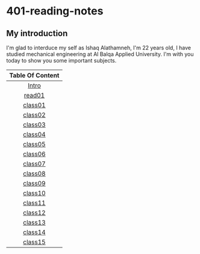# 401-reading-notes

## My introduction
I'm glad to interduce my self as Ishaq Alathamneh, I'm 22 years old, I have studied mechanical engineering at Al Balqa Applied University.
I'm with you today to show you some important subjects.



| Table Of Content  | 
| :-----------------: | 
 | [Intro](https://ishaqalathamneh.github.io/reading-notes/401read/)        |  
| [read01](https://ishaqalathamneh.github.io/reading-notes/401read/read01)| 
| [class01](https://ishaqalathamneh.github.io/reading-notes/401read/class01)| 
| [class02](https://ishaqalathamneh.github.io/reading-notes/401read/class02)| 
| [class03](https://ishaqalathamneh.github.io/reading-notes/401read/class03)|
| [class04](https://ishaqalathamneh.github.io/reading-notes/401read/class04)|
| [class05](https://ishaqalathamneh.github.io/reading-notes/401read/class05)|
| [class06](https://ishaqalathamneh.github.io/reading-notes/401read/class06)|
| [class07](https://ishaqalathamneh.github.io/reading-notes/401read/class07)|
| [class08](https://ishaqalathamneh.github.io/reading-notes/401read/class08)|
| [class09](https://ishaqalathamneh.github.io/reading-notes/401read/class09)|
| [class10](https://ishaqalathamneh.github.io/reading-notes/401read/class10)|
| [class11](https://ishaqalathamneh.github.io/reading-notes/401read/class11)|
| [class12](https://ishaqalathamneh.github.io/reading-notes/401read/class12)|
| [class13](https://ishaqalathamneh.github.io/reading-notes/401read/class13)|
| [class14](https://ishaqalathamneh.github.io/reading-notes/401read/class14)|
| [class15](https://ishaqalathamneh.github.io/reading-notes/401read/class15)|